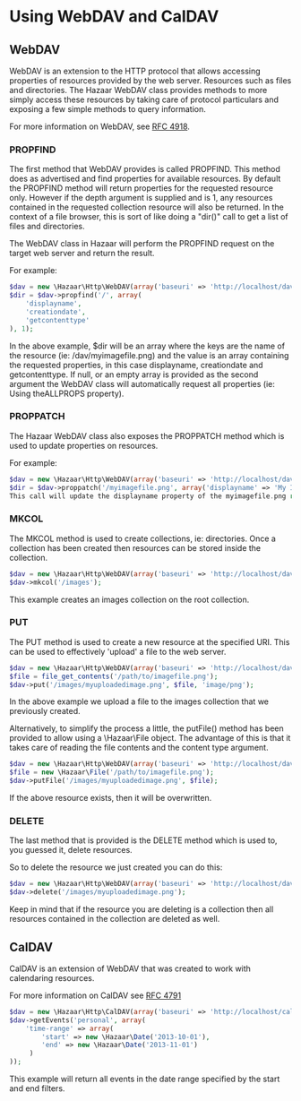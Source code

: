 # Using WebDAV and CalDAV

## WebDAV

WebDAV is an extension to the HTTP protocol that allows accessing properties of resources provided by the web server. Resources such as files and directories. The Hazaar WebDAV class provides methods to more simply access these resources by taking care of protocol particulars and exposing a few simple methods to query information.

For more information on WebDAV, see [RFC 4918](https://tools.ietf.org/html/rfc4918).

### PROPFIND

The first method that WebDAV provides is called PROPFIND. This method does as advertised and find properties for available resources. By default the PROPFIND method will return properties for the requested resource only. However if the depth argument is supplied and is 1, any resources contained in the requested collection resource will also be returned. In the context of a file browser, this is sort of like doing a "dir()" call to get a list of files and directories.

The WebDAV class in Hazaar will perform the PROPFIND request on the target web server and return the result.

For example:

```php
$dav = new \Hazaar\Http\WebDAV(array('baseuri' => 'http://localhost/dav'));
$dir = $dav->propfind('/', array(
    'displayname',
    'creationdate',
    'getcontenttype'
), 1);
```

In the above example, $dir will be an array where the keys are the name of the resource (ie: /dav/myimagefile.png) and the value is an array containing the requested properties, in this case displayname, creationdate and getcontenttype. If null, or an empty array is provided as the second argument the WebDAV class will automatically request all properties (ie: Using theALLPROPS property).

### PROPPATCH

The Hazaar WebDAV class also exposes the PROPPATCH method which is used to update properties on resources.

For example:

```php
$dav = new \Hazaar\Http\WebDAV(array('baseuri' => 'http://localhost/dav'));
$dir = $dav->proppatch('/myimagefile.png', array('displayname' => 'My Image File'));
This call will update the displayname property of the myimagefile.png resource.
```

### MKCOL

The MKCOL method is used to create collections, ie: directories. Once a collection has been created then resources can be stored inside the collection.

```php
$dav = new \Hazaar\Http\WebDAV(array('baseuri' => 'http://localhost/dav'));
$dav->mkcol('/images');
```

This example creates an images collection on the root collection.

### PUT

The PUT method is used to create a new resource at the specified URI. This can be used to effectively 'upload' a file to the web server.

```php
$dav = new \Hazaar\Http\WebDAV(array('baseuri' => 'http://localhost/dav'));
$file = file_get_contents('/path/to/imagefile.png');
$dav->put('/images/myuploadedimage.png', $file, 'image/png');
```

In the above example we upload a file to the images collection that we previously created.

Alternatively, to simplify the process a little, the putFile() method has been provided to allow using a \Hazaar\File object. The advantage of this is that it takes care of reading the file contents and the content type argument.

```php
$dav = new \Hazaar\Http\WebDAV(array('baseuri' => 'http://localhost/dav'));
$file = new \Hazaar\File('/path/to/imagefile.png');
$dav->putFile('/images/myuploadedimage.png', $file);
```

If the above resource exists, then it will be overwritten.

### DELETE

The last method that is provided is the DELETE method which is used to, you guessed it, delete resources.

So to delete the resource we just created you can do this:

```php
$dav = new \Hazaar\Http\WebDAV(array('baseuri' => 'http://localhost/dav'));
$dav->delete('/images/myuploadedimage.png');
```

Keep in mind that if the resource you are deleting is a collection then all resources contained in the collection are deleted as well.

## CalDAV

CalDAV is an extension of WebDAV that was created to work with calendaring resources.

For more information on CalDAV see [RFC 4791](https://tools.ietf.org/html/rfc4791)

```php
$dav = new \Hazaar\Http\CalDAV(array('baseuri' => 'http://localhost/caldav'));
$dav->getEvents('personal', array(
    'time-range' => array(
        'start' => new \Hazaar\Date('2013-10-01'),
        'end' => new \Hazaar\Date('2013-11-01')
     )
));
```

This example will return all events in the date range specified by the start and end filters.